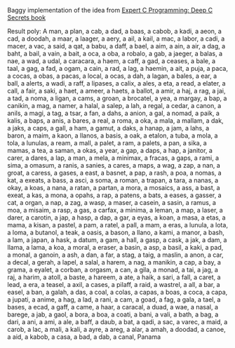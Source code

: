 Baggy implementation of the idea from [Expert C Programming: Deep C Secrets book](https://www.amazon.com/Expert-Programming-Peter-van-Linden/dp/0131774298)

Result poly:
A man, a plan, a cab, a dad, a baas, a cabob, a kadi, a aeon, a cad, a doodah, a maar, a laager, a aery, a ail, a kail, a mac, a labor, a cadi, a macer, a vac, a said, a qat, a babu, a daff, a bael, a aim, a ain, a air, a dag, a baht, a bail, a vain, a bait, a oca, a oba, a robalo, a gab, a jaeger, a balas, a nae, a wad, a udal, a caracara, a haem, a caff, a gad, a ceases, a bale, a taal, a gag, a fad, a ogam, a cain, a rad, a lag, a haemin, a ait, a puja, a paca, a cocas, a obas, a pacas, a local, a ocas, a dah, a lagan, a bales, a ear, a ball, a alerts, a wadi, a raff, a lipases, a calix, a ales, a eta, a read, a elater, a call, a fair, a saki, a haet, a ameer, a haets, a ballot, a amir, a haj, a rag, a jai, a tad, a noma, a ligan, a cams, a groan, a brocatel, a yea, a margay, a bap, a canikin, a mag, a namer, a halal, a salep, a lah, a regal, a cedar, a canon, a anils, a magi, a tag, a tsar, a fan, a dahs, a anion, a gal, a nomad, a paik, a kalis, a baps, a anis, a bares, a real, a roma, a oka, a mala, a mallam, a dak, a jaks, a caps, a gall, a ham, a gamut, a daks, a hanap, a jam, a lahs, a baron, a maim, a kaon, a llanos, a basis, a oak, a etalon, a tuba, a mola, a tola, a lunulas, a ream, a mall, a palet, a ram, a palets, a pan, a sika, a mamas, a tea, a saman, a okas, a year, a gap, a daps, a hap, a janitor, a carer, a dares, a lap, a man, a mela, a minimax, a fracas, a gaps, a rami, a sima, a omasum, a ranis, a sanies, a cares, a maps, a wag, a zap, a nan, a groat, a caress, a gases, a east, a basnet, a pap, a rash, a poa, a nomas, a kat, a exeats, a bass, a asci, a soma, a roman, a trapan, a tara, a nanas, a okay, a koas, a nana, a ratan, a partan, a mora, a mosaics, a ass, a bast, a exeat, a kas, a mona, a opahs, a rap, a patens, a bats, a eases, a gasser, a cat, a organ, a nap, a zag, a wasp, a maser, a casein, a sasin, a ramus, a moa, a misaim, a rasp, a gas, a carfax, a minima, a leman, a map, a laser, a darer, a carotin, a jap, a hasp, a dap, a gar, a eyas, a koan, a masa, a etas, a mama, a kisan, a pastel, a pam, a ratel, a pall, a mam, a eras, a lunula, a lota, a loma, a butanol, a teak, a oasis, a bason, a llano, a kami, a manor, a bash, a lam, a japan, a hask, a datum, a gam, a hall, a gasp, a cask, a jak, a dam, a llama, a lama, a koa, a moral, a eraser, a basin, a asp, a basil, a kaki, a pad, a monal, a ganoin, a ash, a dan, a far, a stag, a taig, a maslin, a anon, a car, a decal, a gerah, a lapel, a salal, a harem, a nag, a manikin, a cap, a bay, a grama, a eyalet, a corban, a orgasm, a can, a gila, a monad, a tai, a jag, a raj, a harim, a atoll, a baste, a hareem, a ate, a haik, a sari, a fall, a caret, a lead, a era, a teasel, a axil, a cases, a pilaff, a raid, a wastrel, a all, a bar, a easel, a ban, a galah, a das, a coal, a colas, a capas, a boas, a coca, a capa, a jupati, a anime, a hag, a lad, a rani, a cam, a goad, a fag, a gala, a tael, a bases, a ecad, a gaff, a came, a haar, a caracal, a duad, a wae, a nasal, a barege, a jab, a gaol, a bora, a boa, a coati, a bani, a vali, a bath, a bag, a dari, a ani, a ami, a ale, a baff, a daub, a bat, a qadi, a sac, a varec, a maid, a carob, a lac, a mali, a kali, a ayre, a areg, a alar, a amah, a doodad, a canoe, a aid, a kabob, a casa, a bad, a dab, a canal, Panama
